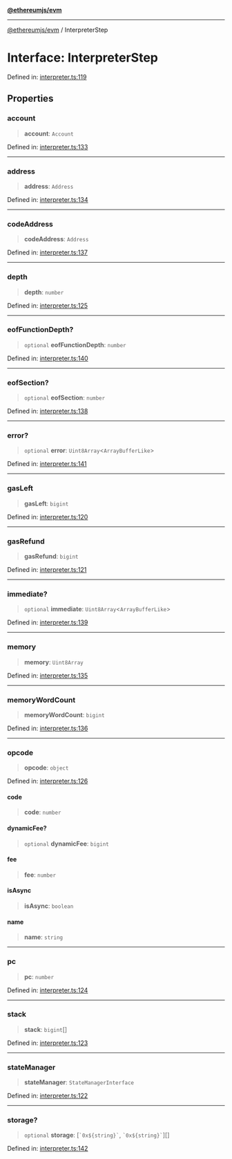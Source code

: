 [**@ethereumjs/evm**](../README.md)

***

[@ethereumjs/evm](../README.md) / InterpreterStep

# Interface: InterpreterStep

Defined in: [interpreter.ts:119](https://github.com/ethereumjs/ethereumjs-monorepo/blob/master/packages/evm/src/interpreter.ts#L119)

## Properties

### account

> **account**: `Account`

Defined in: [interpreter.ts:133](https://github.com/ethereumjs/ethereumjs-monorepo/blob/master/packages/evm/src/interpreter.ts#L133)

***

### address

> **address**: `Address`

Defined in: [interpreter.ts:134](https://github.com/ethereumjs/ethereumjs-monorepo/blob/master/packages/evm/src/interpreter.ts#L134)

***

### codeAddress

> **codeAddress**: `Address`

Defined in: [interpreter.ts:137](https://github.com/ethereumjs/ethereumjs-monorepo/blob/master/packages/evm/src/interpreter.ts#L137)

***

### depth

> **depth**: `number`

Defined in: [interpreter.ts:125](https://github.com/ethereumjs/ethereumjs-monorepo/blob/master/packages/evm/src/interpreter.ts#L125)

***

### eofFunctionDepth?

> `optional` **eofFunctionDepth**: `number`

Defined in: [interpreter.ts:140](https://github.com/ethereumjs/ethereumjs-monorepo/blob/master/packages/evm/src/interpreter.ts#L140)

***

### eofSection?

> `optional` **eofSection**: `number`

Defined in: [interpreter.ts:138](https://github.com/ethereumjs/ethereumjs-monorepo/blob/master/packages/evm/src/interpreter.ts#L138)

***

### error?

> `optional` **error**: `Uint8Array`\<`ArrayBufferLike`\>

Defined in: [interpreter.ts:141](https://github.com/ethereumjs/ethereumjs-monorepo/blob/master/packages/evm/src/interpreter.ts#L141)

***

### gasLeft

> **gasLeft**: `bigint`

Defined in: [interpreter.ts:120](https://github.com/ethereumjs/ethereumjs-monorepo/blob/master/packages/evm/src/interpreter.ts#L120)

***

### gasRefund

> **gasRefund**: `bigint`

Defined in: [interpreter.ts:121](https://github.com/ethereumjs/ethereumjs-monorepo/blob/master/packages/evm/src/interpreter.ts#L121)

***

### immediate?

> `optional` **immediate**: `Uint8Array`\<`ArrayBufferLike`\>

Defined in: [interpreter.ts:139](https://github.com/ethereumjs/ethereumjs-monorepo/blob/master/packages/evm/src/interpreter.ts#L139)

***

### memory

> **memory**: `Uint8Array`

Defined in: [interpreter.ts:135](https://github.com/ethereumjs/ethereumjs-monorepo/blob/master/packages/evm/src/interpreter.ts#L135)

***

### memoryWordCount

> **memoryWordCount**: `bigint`

Defined in: [interpreter.ts:136](https://github.com/ethereumjs/ethereumjs-monorepo/blob/master/packages/evm/src/interpreter.ts#L136)

***

### opcode

> **opcode**: `object`

Defined in: [interpreter.ts:126](https://github.com/ethereumjs/ethereumjs-monorepo/blob/master/packages/evm/src/interpreter.ts#L126)

#### code

> **code**: `number`

#### dynamicFee?

> `optional` **dynamicFee**: `bigint`

#### fee

> **fee**: `number`

#### isAsync

> **isAsync**: `boolean`

#### name

> **name**: `string`

***

### pc

> **pc**: `number`

Defined in: [interpreter.ts:124](https://github.com/ethereumjs/ethereumjs-monorepo/blob/master/packages/evm/src/interpreter.ts#L124)

***

### stack

> **stack**: `bigint`[]

Defined in: [interpreter.ts:123](https://github.com/ethereumjs/ethereumjs-monorepo/blob/master/packages/evm/src/interpreter.ts#L123)

***

### stateManager

> **stateManager**: `StateManagerInterface`

Defined in: [interpreter.ts:122](https://github.com/ethereumjs/ethereumjs-monorepo/blob/master/packages/evm/src/interpreter.ts#L122)

***

### storage?

> `optional` **storage**: \[`` `0x${string}` ``, `` `0x${string}` ``\][]

Defined in: [interpreter.ts:142](https://github.com/ethereumjs/ethereumjs-monorepo/blob/master/packages/evm/src/interpreter.ts#L142)
